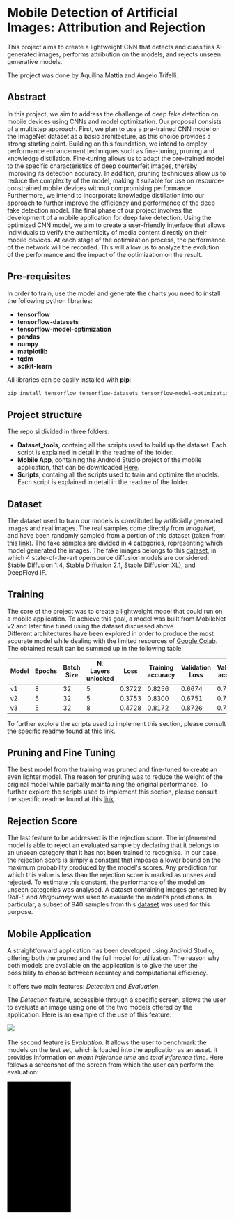 # Mobile Detection of Artificial Images: Attribution and Rejection

This project aims to create a lightweight CNN that detects and classifies AI-generated images, performs attribution on the models, and rejects unseen generative models.

The project was done by Aquilina Mattia and Angelo Trifelli.

## Abstract

In this project, we aim to address the challenge of deep fake detection on mobile devices using CNNs and model optimization. Our proposal consists of a multistep approach. First, we plan to use a pre-trained CNN model on the ImageNet dataset as a basic architecture, as this choice provides a strong starting point. Building on this foundation, we intend to employ performance enhancement techniques such as fine-tuning, pruning and knowledge distillation. Fine-tuning allows us to adapt the pre-trained model to the specific characteristics of deep counterfeit images, thereby improving its detection accuracy. In addition, pruning techniques allow us to reduce the complexity of the model, making it suitable for use on resource-constrained mobile devices without compromising performance. Furthermore, we intend to incorporate knowledge distillation into our approach to further improve the efficiency and performance of the deep fake detection model. The final phase of our project involves the development of a mobile application for deep fake detection. Using the optimized CNN model, we aim to create a user-friendly interface that allows individuals to verify the authenticity of media content directly on their mobile devices.  At each stage of the optimization process, the performance of the network will be recorded. This will allow us to analyze the evolution of the performance and the impact of the optimization on the result.


## Pre-requisites 

In order to train, use the model and generate the charts you need to install the following python libraries:
* __tensorflow__
* __tensorflow-datasets__
* __tensorflow-model-optimization__
* __pandas__
* __numpy__
* __matplotlib__
* __tqdm__
* __scikit-learn__

All libraries can be easily installed with __pip__: 

```bash
pip install tensorflow tensorflow-datasets tensorflow-model-optimization pandas numpy matplotlib tqdm scikit-learn
```

## Project structure

The repo si divided in three folders:
* __Dataset_tools__, containg all the scripts used to build up the dataset. Each script is explained in detail in the readme of the folder.
* __Mobile App__, containing the Android Studio project of the mobile application, that can be downloaded [Here]("Mobile%20App/app/build/outputs/apk/debug/app-debug.apk").
* __Scripts__, containg all the scripts used to train and optimize the models. Each script is explained in detail in the readme of the folder.


## Dataset

The dataset used to train our models is constituted by artificially generated images and real images. The real samples come directly from _ImageNet_, and have been randomly sampled from a portion of this dataset (taken from this [link](https://github.com/TACJu/PartImageNet)).
The fake samples are divided in 4 categories, representing which model generated the images. The fake images belongs to this  [dataset](https://aimagelab.ing.unimore.it/imagelab/page.asp?IdPage=57), in which 4 state-of-the-art opensource diffusion models are considered: Stable Diffusion 1.4, Stable Diffusion 2.1, Stable Diffusion XL), and DeepFloyd IF.

## Training
The core of the project was to create a lightweight model that could run on a mobile application. To achieve this goal, a model was built from MobileNet v2 and later fine tuned using the dataset discussed above.  
Different architectures have been explored in order to produce the most accurate model while dealing with the limited resources of [Google Colab](https://colab.research.google.com/).
The obtained result can be summed up in the following table:

| Model | Epochs | Batch Size | N. Layers unlocked | Loss   | Training accuracy | Validation Loss | Validation accuracy |
|-------|--------|------------|--------------------|--------|-------------------|-----------------|---------------------|
| v1    |    8   |    32      |          5         | 0.3722 |       0.8256      |      0.6674     |        0.7626       |
| v2    |    5   |    32      |          5         | 0.3753 |       0.8300      |      0.6751     |        0.7282       |
| v3    |    5   |    32      |          8         | 0.4728 |       0.8172      |      0.8726     |        0.7125       |


To further explore the scripts used to implement this section, please consult the specific readme found at this [link](https://github.com/Mattia-Aquilina/Computer-Vision-Project/tree/main/Scripts).


## Pruning and Fine Tuning
The best model from the training was pruned and fine-tuned to create an even lighter model. The reason for pruning was to reduce the weight of the original model while partially maintaining the original performance.
To further explore the scripts used to implement this section, please consult the specific readme found at this [link](https://github.com/Mattia-Aquilina/Computer-Vision-Project/tree/main/Scripts).

## Rejection Score

The last feature to be addressed is the rejection score. The implemented model is able to reject an evaluated sample by declaring that it belongs to an unseen category that it has not been trained to recognise. In our case, the rejection score is simply a constant that imposes a lower bound on the maximum probability produced by the model's scores. Any prediction for which this value is less than the rejection score is marked as unsees and rejected.
To estimate this constant, the performance of the model on unseen categories was analysed. A dataset containing images generated by _Dall-E_ and _Midjourney_ was used to evaluate the model's predictions. In particular, a subset of 940 samples from this [dataset](https://www.kaggle.com/datasets/superpotato9/dalle-recognition-dataset) was used for this purpose.

## Mobile Application

A straightforward application has been developed using Android Studio, offering both the pruned and the full model for utilization. The reason why both models are available on the application is to give the user the possibility to choose between accuracy and computational efficiency.

It offers two main features: _Detection_ and _Evaluation_.

The _Detection_ feature, accessible through a specific screen, allows the user to evaluate an image using one of the two models offered by the application. Here is an example of the use of this feature:

<img src="/ReadmeMedia/appSample.gif"  height="300">

The second feature is _Evaluation_. It allows the user to benchmark the models on the test set, which is loaded into the application as an asset. It provides information on _mean inference time_ and _total inference time_. Here follows a screenshot of the screen from which the user can perform the evaluation:

<img src="/ReadmeMedia/eval.gif"  height="300">



